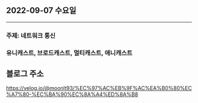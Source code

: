 ## 2022-09-07 수요일

---

### 주제: 네트워크 통신
### 유니캐스트, 브로드캐스트, 멀티캐스트, 애니캐스트

## 블로그 주소 
https://velog.io/@moonlt93/%EC%97%AC%EB%9F%AC%EA%B0%80%EC%A7%80-%EC%BA%90%EC%8A%A4%ED%8A%B8

